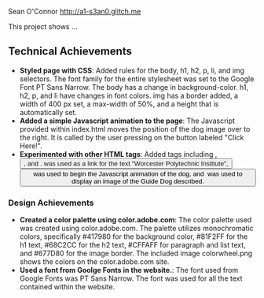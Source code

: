 Sean O'Connor
http://a1-s3an0.glitch.me

This project shows ...

## Technical Achievements
- **Styled page with CSS**: Added rules for the body, h1, h2, p, li, and img selectors. The font family for the entire stylesheet was set to the Google Font PT Sans Narrow. The body has a change in background-color. h1, h2, p, and li have changes in font colors. img has a border added, a width of 400 px set, a max-width of 50%, and a height that is automatically set.
- **Added a simple Javascript animation to the page**: The Javascript provided within index.html moves the position of the dog image over to the right. It is called by the user pressing on the button labeled "Click Here!".
- **Experimented with other HTML tags**: Added tags including <a>, <button>, and <img>. <a> was used as a link for the text "Worcester Polytechnic Institute", <button> was used to begin the Javascript animation of the dog, and <img> was used to display an image of the Guide Dog described.

### Design Achievements
- **Created a color palette using color.adobe.com**: The color palette used was created using color.adobe.com. The palette utilizes monochromatic colors, specifically #417980 for the background color, #81F2FF for the h1 text, #68C2CC for the h2 text, #CFFAFF for paragraph and list text, and #677D80 for the image border. The included image colorwheel.png shows the colors on the color.adobe.com site.
- **Used a font from Goolge Fonts in the website.**: The font used from Google Fonts was PT Sans Narrow. The font was used for all the text contained within the website.

